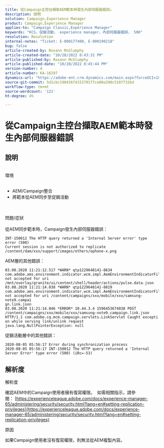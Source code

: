 ```yaml
---
title: 從Campaign主控台擷取AEM範本時發生內部伺服器錯誤」
description: 說明
solution: Campaign,Experience Manager
product: Campaign,Experience Manager
applies-to: "Campaign Classic,Experience Manager"
keywords: "KCS，促銷活動， experience manager，內部伺服器錯誤， 500"
resolution: Resolution
internal-notes: "Ticket: E-000177400, E-000190218"
bug: false
article-created-by: Roxann McGlumphy
article-created-date: "10/28/2022 8:43:31 PM"
article-published-by: Roxann McGlumphy
article-published-date: "10/28/2022 8:45:44 PM"
version-number: 4
article-number: KA-16297
dynamics-url: "https://adobe-ent.crm.dynamics.com/main.aspx?forceUCI=1&pagetype=entityrecord&etn=knowledgearticle&id=c000ad2d-0157-ed11-bba2-6045bd006b25"
source-git-commit: 5d1cbc198436f4153701f7ce80a390c5107f32bd
workflow-type: tm+mt
source-wordcount: '121'
ht-degree: 4%

---
```


# 從Campaign主控台擷取AEM範本時發生內部伺服器錯誤

## 說明

<br>環境<br><br>
- AEM/Campaign整合
- 將範本從AEM同步至促銷活動

<br><br>問題/症狀<br><br>
從AEM同步範本時，Campaign發生內部伺服器錯誤：


```
INT-150012 The HTTP query returned a 'Internal Server error' type error (500)
Current session is not authorized to replicate /content/dam/xxx/support/images/others/ophone-x.png
```


AEM層的其他錯誤：


```
03.08.2020 11:21:12.517 *WARN* qtp1229648141-8634 com.adobe.ams.environment.indicator.wcm.impl.AemEnvironmentIndicatorFilter not accepted for uri /mnt/overlay/granite/ui/content/shell/header/actions/pulse.data.json
03.08.2020 11:21:14.038 *WARN* qtp1229648141-8819 com.adobe.ams.environment.indicator.wcm.impl.AemEnvironmentIndicatorFilter not accepted for uri /content/campaigns/xxx/mobile/xxx/samsung-note9.campai
gn.link.json
03.08.2020 11:21:14.046 *ERROR* 10.44.3.4 1596453674038 POST /content/campaigns/xxx/mobile/xxx/samsung-note9.campaign.link.json HTTP/1.1 com.adobe.cq.mcm.campaign.servlets.LinkServlet Caught excepti
on while serving link/unlink request
java.lang.NullPointerException: null
```


促銷活動層中的其他錯誤：


```
2020-08-05 05:56:17 Error during synchronization process
2020-08-05 05:56:17 INT-150012 The HTTP query returned a 'Internal Server Error' type error (500) (iRc=-53)
```





## 解析度


解析度

確認AEM中的Campaign使用者擁有復寫權限。  如需相關指示，請參閱： [https://experienceleague.adobe.com/docs/experience-manager-65/administering/security/security.html?lang=en#setting-replication-privileges](https://experienceleague.adobe.com/docs/experience-manager-65/administering/security/security.html?lang=en#setting-replication-privileges)

原因

如果Campaign使用者沒有復寫權限，則無法從AEM複製內容。


